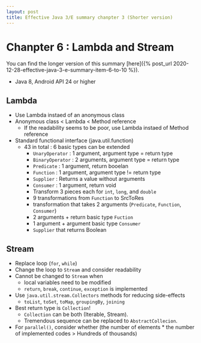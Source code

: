 ```yaml
---
layout: post
title: Effective Java 3/E summary chanpter 3 (Shorter version)
---
```


# Chanpter 6 : Lambda and Stream

You can find the longer version of this summary [here]({% post_url 2020-12-28-effective-java-3-e-summary-item-6-to-10 %}).

- Java 8, Android API 24 or higher

## Lambda
- Use Lambda instaed of an anonymous class
- Anonymous class < Lambda < Method reference
    - If the readability seems to be poor, use Lambda instaed of Method reference
- Standard functional interface (java.util.function)
    - 43 in total : 6 basic types can be extended
        - `UnaryOperator` : 1 argument, argument type = return type
        - `BinaryOperator` : 2 arguments, argument type = return type
        - `Predicate` : 1 argument, return booelan
        - `Function` : 1 argument, argument type != return type
        - `Supplier` : Returns a value without arguments
        - `Consumer` : 1 argument, return void
        - Transform 3 pieces each for `int`, `long`, and `double`
        - 9 transformations from `Function` to SrcToRes
        - transformation that takes 2 arguments (`Predicate`, `Function`, `Consumer`)
        - 2 arguments + return basic type `Fuction`
        - 1 argument + argument basic type `Consumer`
        - `Supplier` that returns Boolean

## Stream
- Replace loop (`for`, `while`)
- Change the loop to `Stream` and consider readability
- Cannot be changed to `Stream` when
    - local variables need to be modified
    - `return`, `break`, `continue`, `exception` is implemented
- Use `java.util.stream.Collectors` methods for reducing side-effects
    - `toList`, `toSet`, `toMap`, `groupingBy`, `joining`
- Best return type is `Collection`!
    - `Collection` can be both (Iterable, Stream).
    - Tremendous sequence can be replaced to `AbstractCollecion`.
- For `parallel()`, consider whether (the number of elements * the number of implemented codes > Hundreds of thousands)